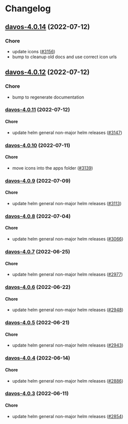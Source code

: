 # Changelog


## [davos-4.0.14](https://github.com/truecharts/apps/compare/davos-4.0.12...davos-4.0.14) (2022-07-12)

### Chore

- update icons ([#3156](https://github.com/truecharts/apps/issues/3156))
- bump to cleanup old docs and use correct icon urls



## [davos-4.0.12](https://github.com/truecharts/apps/compare/davos-4.0.11...davos-4.0.12) (2022-07-12)

### Chore

- bump to regenerate documentation



<a name="davos-4.0.11"></a>
### [davos-4.0.11](https://github.com/truecharts/apps/compare/davos-4.0.10...davos-4.0.11) (2022-07-12)

#### Chore

* update helm general non-major helm releases ([#3147](https://github.com/truecharts/apps/issues/3147))



<a name="davos-4.0.10"></a>
### [davos-4.0.10](https://github.com/truecharts/apps/compare/davos-4.0.9...davos-4.0.10) (2022-07-11)

#### Chore

* move icons into the apps folder ([#3139](https://github.com/truecharts/apps/issues/3139))



<a name="davos-4.0.9"></a>
### [davos-4.0.9](https://github.com/truecharts/apps/compare/davos-4.0.8...davos-4.0.9) (2022-07-09)

#### Chore

* update helm general non-major helm releases ([#3113](https://github.com/truecharts/apps/issues/3113))



<a name="davos-4.0.8"></a>
### [davos-4.0.8](https://github.com/truecharts/apps/compare/davos-4.0.7...davos-4.0.8) (2022-07-04)

#### Chore

* update helm general non-major helm releases ([#3066](https://github.com/truecharts/apps/issues/3066))



<a name="davos-4.0.7"></a>
### [davos-4.0.7](https://github.com/truecharts/apps/compare/davos-4.0.6...davos-4.0.7) (2022-06-25)

#### Chore

* update helm general non-major helm releases ([#2977](https://github.com/truecharts/apps/issues/2977))



<a name="davos-4.0.6"></a>
### [davos-4.0.6](https://github.com/truecharts/apps/compare/davos-4.0.5...davos-4.0.6) (2022-06-22)

#### Chore

* update helm general non-major helm releases ([#2948](https://github.com/truecharts/apps/issues/2948))



<a name="davos-4.0.5"></a>
### [davos-4.0.5](https://github.com/truecharts/apps/compare/davos-4.0.4...davos-4.0.5) (2022-06-21)

#### Chore

* update helm general non-major helm releases ([#2943](https://github.com/truecharts/apps/issues/2943))



<a name="davos-4.0.4"></a>
### [davos-4.0.4](https://github.com/truecharts/apps/compare/davos-4.0.3...davos-4.0.4) (2022-06-14)

#### Chore

* update helm general non-major helm releases ([#2886](https://github.com/truecharts/apps/issues/2886))



<a name="davos-4.0.3"></a>
### [davos-4.0.3](https://github.com/truecharts/apps/compare/davos-4.0.2...davos-4.0.3) (2022-06-11)

#### Chore

* update helm general non-major helm releases ([#2854](https://github.com/truecharts/apps/issues/2854))

